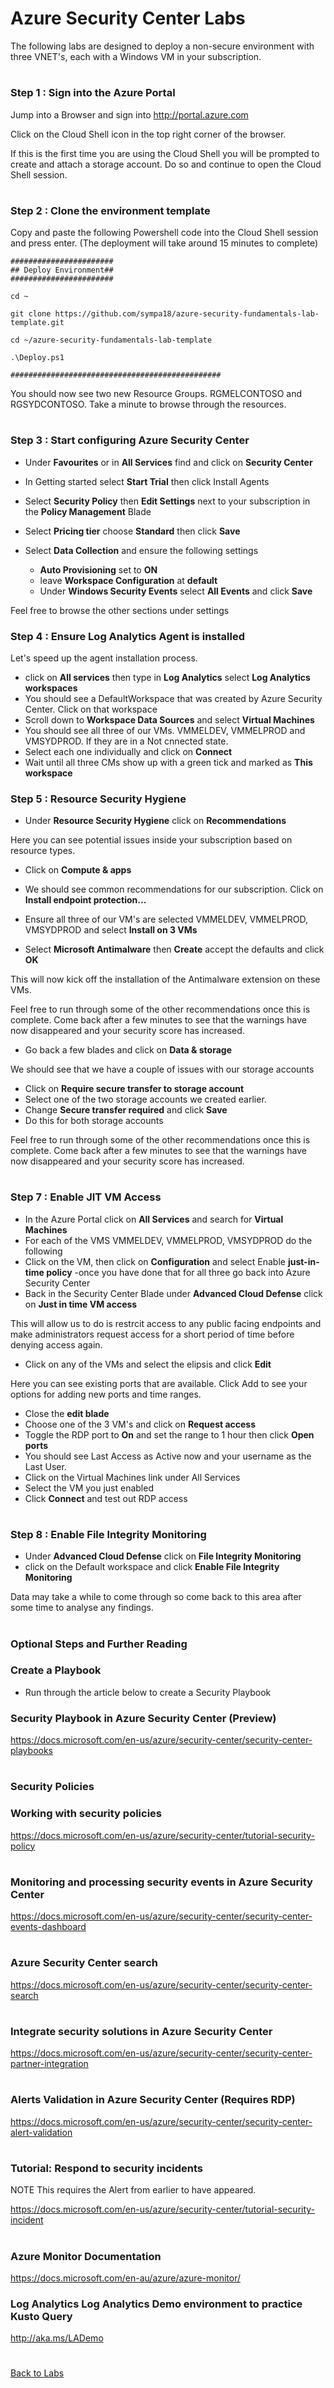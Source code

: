 # Azure Security Center Labs

The following labs are designed to deploy a non-secure environment with three VNET's, each with a Windows VM in your subscription.



#
### Step 1 : Sign into the Azure Portal

Jump into a Browser and sign into http://portal.azure.com

Click on the Cloud Shell icon in the top right corner of the browser.

If this is the first time you are using the Cloud Shell you will be prompted to create and attach a storage account. Do so and continue to open the Cloud Shell session.

#
### Step 2 : Clone the environment template

Copy and paste the following Powershell code into the Cloud Shell session and press enter. (The deployment will take around 15 minutes to complete)

```
#######################
## Deploy Environment##
#######################

cd ~

git clone https://github.com/sympa18/azure-security-fundamentals-lab-template.git

cd ~/azure-security-fundamentals-lab-template

.\Deploy.ps1

###############################################

```

You should now see two new Resource Groups. RGMELCONTOSO and RGSYDCONTOSO. Take a minute to browse through the resources.

#

### Step 3 : Start configuring Azure Security Center 

- Under **Favourites** or in **All Services** find and click on **Security Center**

- In Getting started select **Start Trial** then click Install Agents 

- Select **Security Policy** then **Edit Settings** next to your subscription in the **Policy Management** Blade

- Select **Pricing tier** choose **Standard** then click **Save**

- Select **Data Collection** and ensure the following settings
  - **Auto Provisioning** set to **ON**
  - leave **Workspace Configuration** at **default**
  - Under **Windows Security Events** select **All Events** and click **Save**

Feel free to browse the other sections under settings

### Step 4 : Ensure Log Analytics Agent is installed
Let's speed up the agent installation process.
- click on **All services** then type in **Log Analytics** select **Log Analytics workspaces**
- You should see a DefaultWorkspace that was created by Azure Security Center. Click on that workspace
- Scroll down to **Workspace Data Sources** and select **Virtual Machines**
- You should see all three of our VMs. VMMELDEV, VMMELPROD and VMSYDPROD. If they are in a Not cnnected state.
- Select each one individually and click on **Connect**
- Wait until all three CMs show up with a green tick and marked as **This workspace**

### Step 5 : Resource Security Hygiene

- Under **Resource Security Hygiene** click on **Recommendations**

Here you can see potential issues inside your subscription based on resource types. 

- Click on **Compute & apps**

- We should see common recommendations for our subscription. Click on **Install endpoint protection...** 

- Ensure all three of our VM's are selected VMMELDEV, VMMELPROD, VMSYDPROD and select **Install on 3 VMs**

- Select **Microsoft Antimalware** then **Create** accept the defaults and click **OK**

This will now kick off the installation of the Antimalware extension on these VMs.

Feel free to run through some of the other recommendations once this is complete. Come back after a few minutes to see that the warnings have now disappeared and your security score has increased.

- Go back a few blades and click on **Data & storage** 

We should see that we have a couple of issues with our storage accounts

- Click on **Require secure transfer to storage account**
- Select one of the two storage accounts we created earlier.
- Change **Secure transfer required** and click **Save**
- Do this for both storage accounts

Feel free to run through some of the other recommendations once this is complete. Come back after a few minutes to see that the warnings have now disappeared and your security score has increased.
#
### Step 7 : Enable JIT VM Access

- In the Azure Portal click on **All Services** and search for **Virtual Machines**
- For each of the VMS VMMELDEV, VMMELPROD, VMSYDPROD do the following 
- Click on the VM, then click on **Configuration** and select Enable **just-in-time policy**
-once you have done that for all three go back into Azure Security Center
- Back in the Security Center Blade under **Advanced Cloud Defense** click on **Just in time VM access**

This will allow us to do is restrcit access to any public facing endpoints and make administrators request access for a short period of time before denying access again.

- Click on any of the VMs and select the elipsis and click **Edit** 

Here you can see existing ports that are available. Click Add to see your options for adding new ports and time ranges.
- Close the **edit blade**
- Choose one of the 3 VM's and click on **Request access**
- Toggle the RDP port to **On** and set the range to 1 hour then click **Open ports**
- You should see Last Access as Active now and your username as the Last User.
- Click on the Virtual Machines link under All Services
- Select the VM you just enabled  
- Click **Connect** and test out RDP access
#
### Step 8 : Enable File Integrity Monitoring
- Under **Advanced Cloud Defense** click on **File Integrity Monitoring** 
- click on the Default workspace and click **Enable File Integrity Monitoring**

Data may take a while to come through so come back to this area after some time to analyse any findings.
#

### Optional Steps and Further  Reading

### Create a Playbook
- Run through the article below to create a Security Playbook

### Security Playbook in Azure Security Center (Preview)

https://docs.microsoft.com/en-us/azure/security-center/security-center-playbooks
#
###  Security Policies 
### Working with security policies

https://docs.microsoft.com/en-us/azure/security-center/tutorial-security-policy

#
### Monitoring and processing security events in Azure Security Center

https://docs.microsoft.com/en-us/azure/security-center/security-center-events-dashboard

#
### Azure Security Center search
https://docs.microsoft.com/en-us/azure/security-center/security-center-search
#

### Integrate security solutions in Azure Security Center

https://docs.microsoft.com/en-us/azure/security-center/security-center-partner-integration

#

### Alerts Validation in Azure Security Center (Requires RDP)

https://docs.microsoft.com/en-us/azure/security-center/security-center-alert-validation


#

### Tutorial: Respond to security incidents
NOTE This requires the Alert from earlier to have appeared.

https://docs.microsoft.com/en-us/azure/security-center/tutorial-security-incident

#
### Azure Monitor Documentation
https://docs.microsoft.com/en-au/azure/azure-monitor/

### Log Analytics Log Analytics Demo environment to practice Kusto Query
http://aka.ms/LADemo


# 

[Back to Labs](./AzureSeucrityLabs.MD)

